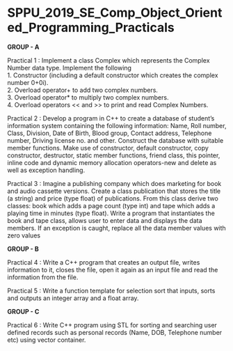 # SPPU_2019_SE_Comp_Object_Oriented_Programming_Practicals

**GROUP - A**

Practical 1 : Implement a class Complex which represents the Complex Number data type. Implement the following
<br>1.	Constructor (including a default constructor which creates the complex number 0+0i).
<br>2.	Overload operator+ to add two complex numbers.
<br>3.	Overload operator* to multiply two complex numbers.
<br>4.	Overload operators << and >> to print and read Complex Numbers.

Practical 2 : Develop a program in C++ to create a database of student’s information system containing the following information: Name, Roll number, Class, Division, Date of Birth, Blood group, Contact address, Telephone number, Driving license no. and other. Construct the database with suitable member functions. Make use of constructor, default constructor, copy constructor, destructor, static member functions, friend class, this pointer, inline code and dynamic memory allocation operators-new and delete as well as exception handling.

Practical 3 : Imagine a publishing company which does marketing for book and audio cassette versions. Create a class publication that stores the title (a string) and price (type float) of publications. From this class derive two classes: book which adds a page count (type int) and tape which adds a playing time in minutes (type float). Write a program that instantiates the book and tape class, allows user to enter data and displays the data members. If an exception is caught, replace all the data member values with zero values

**GROUP - B**

Practical 4 : Write a C++ program that creates an output file, writes information to it, closes the file, open
it again as an input file and read the information from the file.

Practical 5 : Write a function template for selection sort that inputs, sorts and outputs an integer array and a float array.

**GROUP - C**

Practical 6 : Write C++ program using STL for sorting and searching user defined records such as personal records (Name, DOB, Telephone number etc) using vector container.



